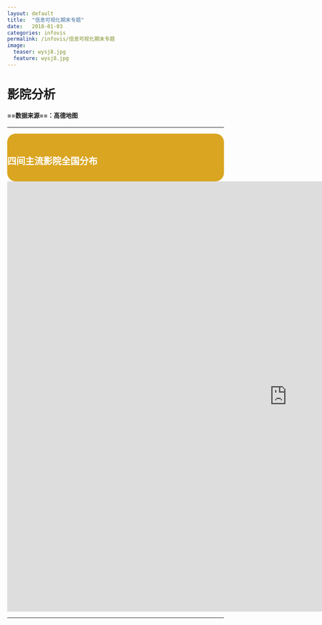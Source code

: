```yaml
---
layout: default
title:  "信息可视化期末专题"
date:   2018-01-03 
categories: infovis
permalink: /infovis/信息可视化期末专题
image:
  teaser: wysj8.jpg
  feature: wysj8.jpg
---
```




# 影院分析


####  ==数据来源==：高德地图


---



<div style="background: #DAA520; color:white;border-radius:20px">
    <h2>四间主流影院全国分布</h2>  
</div>
<iframe src="https://public.tableau.com/shared/3DJXYHCG2?:display_count=yes" width="1300px" height="1000px" frameborder="0"></iframe>

---

